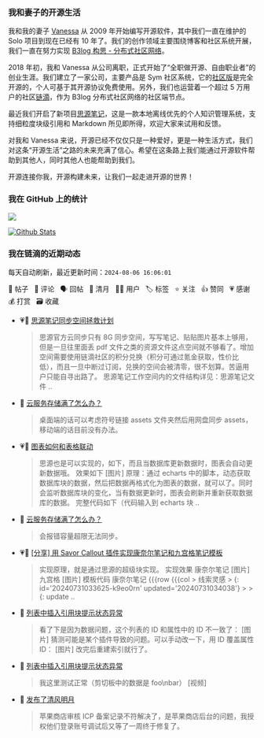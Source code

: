 ### 我和妻子的开源生活

我和我的妻子 [Vanessa](https://github.com/Vanessa219) 从 2009 年开始编写开源软件，其中我们一直在维护的 Solo 项目到现在已经有 10 年了。我们的创作领域主要围绕博客和社区系统开展，我们一直在努力实现 [B3log 构思 - 分布式社区网络](https://ld246.com/article/1546941897596)。

2018 年初，我和 Vanessa 从公司离职，正式开始了“全职做开源、自由职业者”的创业生涯。我们建立了一家公司，主要产品是 Sym 社区系统，它的[社区版](https://github.com/88250/symphony)是完全开源的，个人可基于其开源协议免费使用。另外，我们也运营着一个超过 5 万用户的社区[链滴](https://ld246.com)，作为 B3log 分布式社区网络的社区端节点。

最近我们开启了新项目[思源笔记](https://github.com/siyuan-note/siyuan)，这是一款本地离线优先的个人知识管理系统，支持细粒度块级引用和 Markdown 所见即所得，欢迎大家来试用和反馈。

对我和 Vanessa 来说，开源已经不仅仅只是一种爱好，更是一种生活方式，我们对这条“开源生活”之路的未来充满了信心。希望在这条路上我们能通过开源软件帮助到其他人，同时其他人也能帮助到我们。

开源连接你我，开源构建未来，让我们一起走进开源的世界！

### 我在 GitHub 上的统计

<a title="Hits" target="_blank" href="https://github.com/88250/88250"><img src="https://hits.b3log.org/88250/88250.svg"></a>

[![Github Stats](https://github-readme-stats.vercel.app/api?username=88250&theme=tokyonight&show_icons=true)](https://github.com/88250)

<!--events start -->

### 我在链滴的近期动态

每天自动刷新，最近更新时间：`2024-08-06 16:06:01`

📝 帖子 &nbsp; 💬 评论 &nbsp; 🗣 回帖 &nbsp; 🌙 清月 &nbsp; 👨‍💻 用户 &nbsp; 🏷️ 标签 &nbsp; ⭐️ 关注 &nbsp; 👍 赞同 &nbsp; 💗 感谢 &nbsp; 💰 打赏 &nbsp; 🗃 收藏

* 💗📝 [思源笔记同步空间拯救计划](https://ld246.com/article/1722927292074)

  > 思源官方云同步只有 8G 同步空间，写写笔记、贴贴图片基本上够用，但是一旦往里面丢 pdf 文件之类的资源文件这点空间就不够看了。增加空间需要使用链滴社区的积分兑换（积分可通过氪金获取，性价比低），而且一旦中断过订阅，兑换的空间会被清零，很不划算。苦逼用户只能自寻出路了。 思源笔记工作空间内的文件结构详见：思源笔记文件 ..
* 💬 [云服务存储满了怎么办？](https://ld246.com/article/1722868231154/comment/1722905763260#comments)

  > 桌面端的话可以考虑符号链接 assets 文件夹然后用网盘同步 assets，移动端的话目前没有办法。
* 💗💬 [图表如何和表格联动](https://ld246.com/article/1722828811581/comment/1722860661722#comments)

  > 思源也是可以实现的，如下，而且当数据库更新数据时，图表会自动更新数据哦。 效果如下 [图片] 原理：通过 echarts 中的脚本，动态获取数据库块的数据，然后把数据再格式化为图表的数据，就可以了。同时会监听数据库块的变化，当有数据更新时，图表会刷新并重新获取数据库的数据。 完整代码如下（代码输入到 echarts 块 ..
* 💬 [云服务存储满了怎么办？](https://ld246.com/article/1722868231154/comment/1722869624892#comments)

  > 会报错容量超限无法同步。
* 💗📝 [[分享] 用 Savor Callout 插件实现康奈尔笔记和九宫格笔记模板](https://ld246.com/article/1722867625768)

  > 实现原理，就是通过思源的超级块实现。 实现效果 康奈尔笔记 [图片] 九宫格 [图片] 模板代码 康奈尔笔记 {{{row {{{col &gt; 线索灵感 &gt; {: id='20240731033625-k9eo0rn' updated='20240731034038'} &gt; &gt; {: update ..
* 💬 [列表中插入引用块提示状态异常](https://ld246.com/article/1722826829447/comment/1722863505501#comments)

  > 看了下是因为数据问题，这个列表的 ID 和属性中的 ID 不一致了： [图片] 猜测可能是某个插件导致的问题。可以手动改一下，用 ID 覆盖属性 ID： [图片] 改完后重建索引就行了。
* 💬 [列表中插入引用块提示状态异常](https://ld246.com/article/1722826829447/comment/1722827249850#comments)

  > 我这里测试正常（剪切板中的数据是 foo\nbar） [视频]
* 🌙 [发布了清风明月](https://ld246.com/member/88250/breezemoons/1722824854846)

  > 苹果商店审核 ICP 备案记录不符解决了，是苹果商店后台的问题，我授权他们登录账号调试后又等了一周终于修复了。


<!--events end -->
